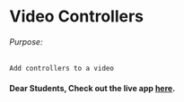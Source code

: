 # Video Controllers

###### Purpose:
    Add controllers to a video

#### Dear Students, Check out the live app [here](https://priyanka23-brs.github.io/Video-Controller/).
